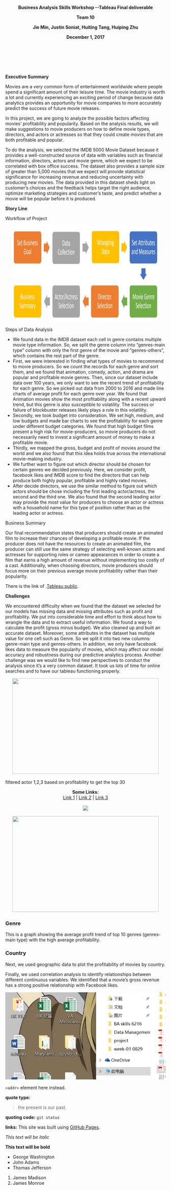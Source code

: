 <p align="center">
  <b> </b><br>
<p align="center">
  <b>  </b><br>
<p align="center">
  <b>  </b><br>
<p align="center">
  <b>Business Analysis Skills Workshop  --Tableau Final deliverable</b><br>
<p align="center">
  <b>Team 10</b><br>
<p align="center">
  <b>Jie Min, Justin Soniat, Huiting Tang, Huiping Zhu</b><br>
<p align="center">
  <b>December 1, 2017 </b><br>
<p align="center">
  <b> </b><br>
<p align="center">
  <b>  </b><br>
<p align="center">
  <b>  </b><br>

**Executive Summary**

Movies are a very common form of entertainment worldwide where people spend a significant amount of their leisure time. The movie industry is worth a lot and currently experiencing an exciting period of change because data analytics provides an opportunity for movie companies to more accurately predict the success of future movie releases. 

In this project, we are going to analyze the possible factors affecting movies’ profitability and popularity. Based on the analysis results, we will make suggestions to movie producers on how to define movie types, directors, and actors or actresses so that they could create movies that are both profitable and popular.

To do the analysis, we selected the IMDB 5000 Movie Dataset because it provides a well-constructed source of data with variables such as financial information, directors, actors and movie genre, which we expect to be correlated with box office success. The dataset also provides a sample size of greater than 5,000 movies that we expect will provide statistical significance for increasing revenue and reducing uncertainty with producing new movies. The data provided in this dataset sheds light on customer’s choices and the feedback helps target the right audience, optimize marketing strategies and customer’s taste, and predict whether a movie will be popular before it is produced.

**Story Line**

Workflow of Project
<p align="center">
  <img width="460" height="300" src="https://github.com/HuipingZhu/Tableau-Final-Project/blob/master/workflow.png">
</p>

Steps of Data Analysis

- We found data in the IMDB dataset each cell in genre contains multiple movie type information. So, we split the genre column into “genres-main type” column with only the first genre of the movie and “genres-others”, which contains the rest part of the genre.
- First, we were interested in finding what types of movies to recommend to movie producers. So we count the records for each genre and sort them, and we found that animation, comedy, action, and drama are popular and profitable movie genres. Then, since our dataset include data over 100 years, we only want to see the recent trend of profitability for each genre. So we picked out data from 2000 to 2016 and made line charts of average profit for each genre over year. We found that Animation movies show the most profitability along with a recent upward trend, but this genre is also susceptible to volatility. The success or failure of blockbuster releases likely plays a role in this volatility.
- Secondly, we took budget into consideration. We set high, medium, and low budgets and made bar charts to see the profitability for each genre under different budget categories. We found that high budget films present a high risk for movie-producers, so movie producers do not necessarily need to invest a significant amount of money to make a profitable movie.
- Thirdly, we mapped the gross, budget and profit of movies around the world and we also found that this idea holds true across the international movie-making industry. 
- We further want to figure out which director should be chosen for certain genres we decided previously. Here, we consider profit, facebook likes and IMDB score to find the directors that can help produce both highly popular, profitable and highly rated movies.
- After decide directors, we use the similar method to figure out which actors should be chose including the first leading actor/actress, the second and the third one. We also found that the second leading actor may provide the most value for producers to choose an actor or actress with a household name for this type of position rather than as the leading actor or actress.


Business Summary

Our final recommendation states that producers should create an animated film to increase their chances of developing a profitable movie. If the producer does not have the resources to create an animated film, the producer can still use the same strategy of selecting well-known actors and actresses for supporting roles or cameo appearances in order to create a film that earns a high amount of revenue without implementing too costly of a cast. Additionally, when choosing directors, movie producers should focus more on their previous average movie profitability rather than their popularity. 

There is the link of .[Tableau public](https://public.tableau.com/views/BAWorkshopFinalProject-IMDBMovieDataAnalysis/IMDBMovieDataAnalysis?:embed=y&:display_count=yes&publish=yes).


**Challenges**

We encountered difficulty when we found that the dataset we selected for our models has missing data and missing attributes such as profit and profitability. We put into considerable time and effort to think about how to wrangle the data and to extract useful information. We found a way to calculate the profit (gross minus budget). We also cleaned  up and built an accurate dataset. Moreover, some attributes in the dataset has multiple value for one cell such as Genre. So we split it into two new columns: genre-main type and genres-others.  In addition, we only have facebook likes data to measure the popularity of movies, which may affect our model accuracy and robustness during our predictive analytics process. Another challenge was we would like to find new perspectives to conduct the analysis since it’s a very common dataset. It took us lots of time for online searches and to have our tableau functioning properly.












<p align="center">
  <img width="460" height="300" src="http://www.fillmurray.com/460/300">
</p>



filtered actor 1,2,3 based on profitability to get the top 30



<p align="center">
  <b>Some Links:</b><br>
  <a href="#">Link 1</a> |
  <a href="#">Link 2</a> |
  <a href="#">Link 3</a>
  <br><br>
  <img src="http://s.4cdn.org/image/title/105.gif">
</p>



<p align="center">
  <img width="460" height="300" src="http://www.fillmurray.com/460/300">
</p>




### Genre
This is a graph showing the average profit trend of top 10 genres (genres-main type) with the high average profitability. 
### Country
Next, we used geographic data to plot the profitability of movies by country.




Finally, we used correlation analysis to identify relationships between different continuous variables. We identified that a movie’s gross revenue has a strong positive relationship with Facebook likes.



![Alt Text](https://github.com/HuipingZhu/Tableau-Final-Project/blob/master/screenshot.png)

`<addr>` element here instead.

**quote type:**
> the present is our past.

**quoting code:**
`git status`

**links:**
This site was built using [GitHub Pages](https://pages.github.com/).

*This text will be italic*

**This text will be bold**


- George Washington
- John Adams
- Thomas Jefferson


1. James Madison
2. James Monroe


